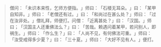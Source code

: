 
> 僧问：​「未识本来性，乞师方便指。​」师曰：​「石楼无耳朵。​」曰：​「某甲自知非。​」师曰：​「老僧还有过。​」曰：​「和尚过在甚么处？​」师曰：​「过在汝非处。​」僧礼拜，师便打。问僧：​「近离甚处？​」曰：​「汉国。​」师曰；​「汉国主人还重佛法么？​」曰：​「苦哉。赖遇问着某甲，若问别人，即祸生。​」师曰：​「作么生？​」曰：​「人尚不见，有何佛法可重。​」师曰：​「汝受戒得多少夏？​」曰：​「三十夏。​」师曰：​「大好不见有人。​」便打。
